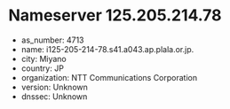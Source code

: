 # Nameserver 125.205.214.78

* as_number: 4713
* name: i125-205-214-78.s41.a043.ap.plala.or.jp.
* city: Miyano
* country: JP
* organization: NTT Communications Corporation
* version: Unknown
* dnssec: Unknown
